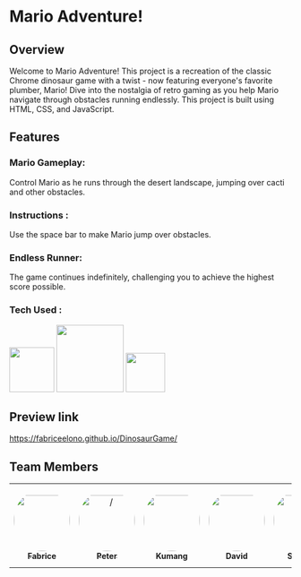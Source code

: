 # Mario Adventure!
## Overview
Welcome to Mario Adventure! This project is a recreation of the classic Chrome dinosaur game with a twist - now featuring everyone's favorite plumber, Mario! Dive into the nostalgia of retro gaming as you help Mario navigate through obstacles running endlessly. 
This project is built using HTML, CSS, and JavaScript.
## Features
### Mario Gameplay:
Control Mario as he runs through the desert landscape, jumping over cacti and other obstacles.
###  Instructions : 
Use the space bar to make Mario jump over obstacles.
###  Endless Runner: 
The game continues indefinitely, challenging you to achieve the highest score possible.
###  Tech Used :
<img src="https://upload.wikimedia.org/wikipedia/commons/thumb/6/61/HTML5_logo_and_wordmark.svg/800px-HTML5_logo_and_wordmark.svg.png" width="80"> <img src="https://1000logos.net/wp-content/uploads/2020/09/CSS-Logo.png" width="120"> <img src="https://upload.wikimedia.org/wikipedia/commons/thumb/b/ba/Javascript_badge.svg/946px-Javascript_badge.svg.png" width="70">

## Preview link
https://fabriceelono.github.io/DinosaurGame/

## Team Members
<table>
<tr>
    <td align="center" style="word-wrap: break-word; width: 150.0; height: 150.0">
        <a href=https://github.com/Fabriceelono>
            <img src=https://avatars.githubusercontent.com/Fabriceelono?v=4 width="100;"  style="border-radius:50%;align-items:center;justify-content:center;overflow:hidden;padding-top:10px"/>
            <br />
            <sub style="font-size:14px"><b>Fabrice</b></sub>
        </a>
    </td>
    <td align="center" style="word-wrap: break-word; width: 150.0; height: 150.0">
        <a href=https://github.com/petervol27>
            <img src=https://avatars.githubusercontent.com/petervol27?v=4 width="100;"  style="border-radius:50%;align-items:center;justify-content:center;overflow:hidden;padding-top:10px" alt=/>
            <br />
            <sub style="font-size:14px"><b>Peter</b></sub>
        </a>
    </td>
    <td align="center" style="word-wrap: break-word; width: 150.0; height: 150.0">
        <a href=https://github.com/kumang-subba>
            <img src=https://avatars.githubusercontent.com/kumang-subba?v=4 width="100;"  style="border-radius:50%;align-items:center;justify-content:center;overflow:hidden;padding-top:10px"/>
            <br />
            <sub style="font-size:14px"><b>Kumang</b></sub>
        </a>
    </td>
    <td align="center" style="word-wrap: break-word; width: 150.0; height: 150.0">
        <a href=https://github.com/DaveMEgg>
            <img src=https://avatars.githubusercontent.com/DaveMEgg?v=4 width="100;"  style="border-radius:50%;align-items:center;justify-content:center;overflow:hidden;padding-top:10px"/>
            <br />
            <sub style="font-size:14px"><b>David</b></sub>
        </a>
    </td>
   <td align="center" style="word-wrap: break-word; width: 150.0; height: 150.0">
       <a href="https://github.com/shakedlv">
            <img src=https://avatars.githubusercontent.com/shakedlv?v=4 width="100;"  style="border-radius:50%;align-items:center;justify-content:center;overflow:hidden;padding-top:10px"/>
            <br />
            <sub style="font-size:14px"><b>Shaked</b></sub>
        </a>
    </td>
</tr>
</table>
